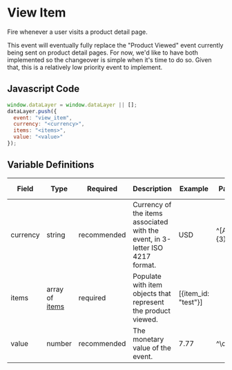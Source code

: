 # View Item

Fire whenever a user visits a product detail page.

This event will eventually fully replace the "Product Viewed" event currently being sent on product detail pages. For now, we'd like to have both implemented so the changeover is simple when it's time to do so. Given that, this is a relatively low priority event to implement.

## Javascript Code

```js
window.dataLayer = window.dataLayer || [];
dataLayer.push({
  event: "view_item",
  currency: "<currency>",
  items: "<items>",
  value: "<value>"
});
```

## Variable Definitions

|Field|Type|Required|Description|Example|Pattern|Min Length|Max Length|Minimum|Maximum|Multiple Of|
| --- | --- | --- | --- | --- | --- | --- | --- | --- | --- | --- |
|currency|string|recommended|Currency of the items associated with the event, in 3-letter ISO 4217 format.|USD|^[A-Z]{3}$|3|3|
|items|array of [items](/schemas/item.md)|required|Populate with item objects that represent the product viewed.|[{item_id: "test"}]
|value|number|recommended|The monetary value of the event.|7.77|^\d\.\d\d$|||0.00|
